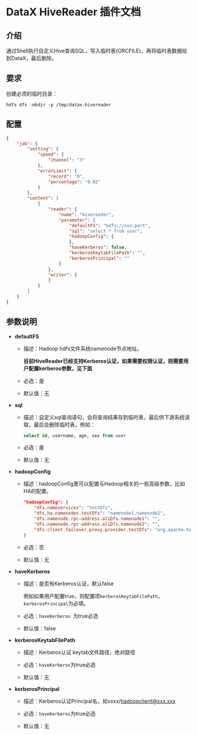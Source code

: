 # DataX HiveReader 插件文档

## 介绍

通过Shell执行自定义Hive查询SQL，写入临时表(ORCFILE)，再将临时表数据给到DataX，最后删除。

## 要求

创建必须的临时目录：

```shell
hdfs dfs -mkdir -p /tmp/datax-hivereader
```

## 配置

```json
{
    "job": {
        "setting": {
            "speed": {
                "channel": "3"
            },
            "errorLimit": {
                "record": "0",
                "percentage": "0.02"
            }
        },
        "content": [
            {
                "reader": {
                    "name": "hivereader",
                    "parameter": {
                        "defaultFS": "hdfs://xxx:port",
                        "sql": "select * from user",
                        "hadoopConfig": {
                        },
                        "haveKerberos": false,
                        "kerberosKeytabFilePath": "",
                        "kerberosPrincipal": ""
                    }
                },
                "writer": {
                }
            }
        ]
    }
}
```

## 参数说明

* **defaultFS**

  * 描述：Hadoop hdfs文件系统namenode节点地址。

    **目前HiveReader已经支持Kerberos认证，如果需要权限认证，则需要用户配置kerberos参数，见下面**

  * 必选：是

  * 默认值：无

* **sql**

  * 描述：自定义sql查询语句，会将查询结果存到临时表，最后供下游系统读取，最后会删除临时表，例如：


    ```sql
    select id, username, age, sex from user
    ```

  * 必选：是

  * 默认值：无

* **hadoopConfig**

  * 描述：hadoopConfig里可以配置与Hadoop相关的一些高级参数，比如HA的配置。

    ```json
    "hadoopConfig": {
        "dfs.nameservices": "testDfs",
        "dfs.ha.namenodes.testDfs": "namenode1,namenode2",
        "dfs.namenode.rpc-address.aliDfs.namenode1": "",
        "dfs.namenode.rpc-address.aliDfs.namenode2": "",
        "dfs.client.failover.proxy.provider.testDfs": "org.apache.hadoop.hdfs.server.namenode.ha.ConfiguredFailoverProxyProvider"
    }
    ```

  * 必选：否

  * 默认值：无

* **haveKerberos**

  * 描述：是否有Kerberos认证，默认false

     例如如果用户配置true，则配置项`kerberosKeytabFilePath`，`kerberosPrincipal`为必填。

  * 必选：`haveKerberos `为true必选

  * 默认值：false

* **kerberosKeytabFilePath**

  * 描述：Kerberos认证 keytab文件路径，绝对路径

  * 必选：`haveKerberos`为true必选

  * 默认值：无

* **kerberosPrincipal**

  * 描述：Kerberos认证Principal名，如xxxx/hadoopclient@xxx.xxx

  * 必选：`haveKerberos`为true必选

  * 默认值：无